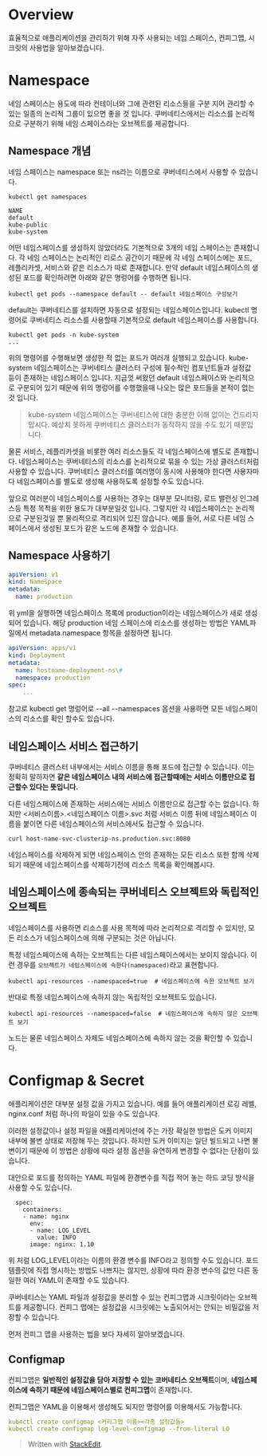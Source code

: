 # Overview

효율적으로 애플리케이션을 관리하기 위해 자주 사용되는 네임 스페이스, 컨피그맵, 시크릿의 사용법을 알아보겠습니다.

# Namespace

네임 스페이스는 용도에 따라 컨테이너와 그에 관련된 리소스들을 구분 지어 관리할 수 있는 일종의 논리적 그룹이 있으면 좋을 것 입니다. 쿠버네티스에서는 리소스를 논리적으로 구분하기 위해 네임 스페이스라는 오브젝트를 제공합니다. 

## Namespace 개념

네임 스페이스는 namespace 또는 ns라는 이름으로 쿠버네티스에서 사용할 수 있습니다. 
```
kubectl get namespaces

NAME
default
kube-public
kube-system
```
어떤 네임스페이스를 생성하지 않았더라도 기본적으로 3개의 네임 스페이스는 존재합니다. 각 네임 스페이스는 논리적인 리로스 공간이기 때문에 각 네임 스페이스에는 포드, 레플리카셋, 서비스와 같은 리소스가 따로 존재합니다.  만약 default 네임스페이스의 생성된 포드를 확인하려면 아래와 같은 명렁어를 수행하면 됩니다. 

```
kubectl get pods --namespace default -- default 네임스페이스 구성보기
```

default는 쿠버네티스를 설치하면 자동으로 설정되는 네임스페이스입니다. kubectl 명령어로 쿠버네티스 리소스를 사용할때 기본적으로 default 네임스페이스를 사용합니다. 

```
kubectl get pods -n kube-system
...
```

위의 명령어를 수행해보면 생성한 적 없는 포드가 여러개 실행되고 있습니다. kube-system 네임스페이스는 쿠버네티스 클러스터 구성에 필수적인 컴포넌트들과 설정값 등이 존재하는 네임스페이스 입니다. 지금껏 써왔던 default 네임스페이스와 논리적으로 구분되어 있기 때문에 위의 명렁어를 수행했을때 나오는 많은 포드들을 본적이 없는것 입니다. 

>kube-system 네임스페이스는 쿠버네티스에 대한 충분한 이해 없이는 건드리지 맙시다. 예상치 못하게 쿠버네티스 클러스터가 동작하지 않을 수도 있기 때문입니다. 

물론 서비스, 레플리카셋을 비롯한 여러 리소스들도 각 네임스페이스에 별도로 존재합니다. 네임스페이스는 쿠버네티스의 리소스를 논리적으로 묶을 수 있는 가상 클러스터처럼 사용할 수 있습니다. 쿠버네티스 클러스터를 여러명이 동시에 사용해야 한다면 사용자마다 네임스페이스를 별도로 생성해 사용하도록 설정할 수도 있습니다. 

앞으로 여러분이 네임스페이스를 사용하는 경우는 대부분 모니터링, 로드 밸런싱 인그레스등 특정 목적을 위한 용도가 대부분일것 입니다. 그렇지만 각 네임스페이스는 논리적으로 구분된것일 뿐 물리적으로 격리되어 있진 않습니다. 예를 들어, 서로 다른 네임 스페이스에서 생성된 포드가 같은 노드에 존재할 수 있습니다. 

## Namespace 사용하기

```yaml
apiVersion: v1
kind: Namespace
metadata: 
  name: production
```

위 yml을 실행하면 네임스페이스 목록에 production이라는 네임스페이스가 새로 생성되어 있습니다. 해당 production 네임 스페이스에 리소스를 생성하는 방법은 YAML파일에서 metadata.namespace 항목을 설정하면 됩니다. 

```yaml
apiVersion: apps/v1
kind: Deployment
metadata: 
  name: hostname-deployment-ns\#
  namespace: production
spec: 
	... 
```

참고로 kubectl get 명렁어로 --all --namespaces 옵션을 사용하면 모든 네임스페이스의 리소스를 확인 할수도 있습니다. 

## 네임스페이스 서비스 접근하기

쿠버네티스 클러스터 내부에서는 서비스 이름을 통해 포드에 접근할 수 있습니다. 이는 정확히 말하자면 **같은 네임스페이스 내의 서비스에 접근할때에는 서비스 이름만으로 접근할수 있다는 뜻입니다.** 

다른 네임스페이스에 존재하는 서비스에는 서비스 이름만으로 접근할 수는 없습니다.  하지만 <서비스이름>.<네임스페이스 이름>.svc 처럼 서비스 이름 뒤에 네임스페이스 이름을 붙이면 다른 네임스페이스의 서비스에서도 접근할 수 있습니다. 

```
curl host-name-svc-clusterip-ns.production.svc:8080 
```

네임스페이스를 삭제하게 되면 네임스페이스 안의 존재하는 모든 리소스 또한 함께 삭제되기 때문에 네임스페이스를 삭제하기전에 리소스 목록을 확인해봅시다. 

## 네임스페이스에 종속되는 쿠버네티스 오브젝트와 독립적인 오브젝트

네임스페이스를 사용하면 리소스를 사용 목적에 따라 논리적으로 격리할 수 있지만, 모든 리소스가 네임스페이스에 의해 구분되는 것은 아닙니다.  

특정 네임스페이스에 속하는 오브젝트는 다른 네임스페이스에서는 보이지 않습니다. 이런 경우를 `오브젝트가 네임스페이스에 속한다(namespaced)`라고 표현합니다. 

```
kubectl api-resources --namespaced=true  # 네임스페이스에 속한 오브젝트 보기
```

반대로 특정 네임스페이스에 속하지 않는 독립적인 오브젝트도 있습니다. 

```
kubectl api-resources --namespaced=false  # 네임스페이스에 속하지 않은 오브젝트 보기
```

노드는 물론 네임스페이스 자체도 네임스페이스에 속하지 않는 것을 확인할 수 있습니다. 


# Configmap & Secret

애플리케이션은 대부분 설정 값을 가지고 있습니다.  예를 들어 애플리케이션 로깅 레벨, nginx.conf 처럼 하나의 파일이 있을 수도 있습니다. 

이러한 설정값이나 설정 파일을 애플리케이션에 주는 가장 확실한 방법은 도커 이미지 내부에 불변 상태로 저장해 두는 것입니다. 하지만 도커 이미지는 일단 빌드되고 나면 불변이기 때문에 이 방법은 상황에 따라 설정 옵션을 유연하게 변경할 수 없다는 단점이 있습니다. 

대안으로 포드를 정의하는 YAML 파일에 환경변수를 직접 적어 놓는 하드 코딩 방식을 사용할 수도 있습니다. 
```
  spec:
    containers:
    - name: nginx
      env:
      - name: LOG_LEVEL
        value: INFO
      image: nginx: 1.10
```

위 처럼 LOG_LEVEL이라는 이름의 환경 변수를 INFO라고 정의할 수도 있습니다.  포드 템플릿에 직접 명시하는 방법도 나쁘지는 않지만, 상황에 따라 환경 변수의 값만 다른 동일한 여러 YAML이 존재할 수도 있습니다. 

쿠버네티스는 YAML 파일과 설정값을 분리할 수 있는 컨피그맵과 시크릿이라는 오브젝트를 제공합니다.  컨피그 맵에는 설정값을 시크릿에는 노출되어서는 안되는 비밀값을 저장할 수 있습니다. 

먼저 컨피그 맵을 사용하는 법을 보다 자세히 알아보겠습니다. 

## Configmap 

컨피그맵은 **일반적인 설정값을 담아 저장할 수 있는 코버네티스 오브젝트**이며, **네임스페이스에 속하기 때문에 네임스페이스별로 컨피그맵**이 존재합니다. 

컨피그맵은 YAML을 이용해서 생성해도 되지만 명령어를 이용해서도 가능합니다.

```yaml
kubectl create configmap <커리그맵 이름><각종 설정값들>
kubectl create configmap log-level-configmap --from-literal LO

```





> Written with [StackEdit](https://stackedit.io/).
<!--stackedit_data:
eyJoaXN0b3J5IjpbMTYxOTI1ODc4NCwtMTg5NjI3OTI3OCwtMT
c4MzQxNjQzOSwtMTA1Mjk5OTA4NSwxODgyOTk1MDc1LDE3MzE2
MDQ2NywxNTQyODM3NjEsMTY1MzY4MTMwMSwtMjM3MDIwMDcsMT
Q5MzM5MDMwMywtMzQ0MzAwNzM0LC03NDc3NjQwNTUsMTY1NzMz
NzExMywtMTc1MDEwNDE5NSwtMTM5NDk0Njc0MSwtMTg2NzIwMT
AwMywzNDcyODU0NTMsMzUxODE0MTg3LDkzNzA3MDY5LDQxMTAx
NzY2MV19
-->